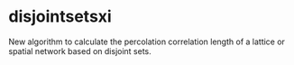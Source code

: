 # disjointsetsxi
New algorithm to calculate the percolation correlation length of a lattice or spatial network based on disjoint sets.  
